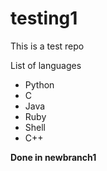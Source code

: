 # testing1
This is a test repo

List of languages
- Python
- C
- Java
- Ruby
- Shell
- C++

**Done in newbranch1**
